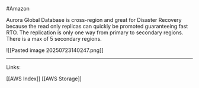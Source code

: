 #Amazon 

Aurora Global Database is cross-region and great for Disaster Recovery because the read only replicas can quickly be promoted guaranteeing fast RTO. The replication is only one way from primary to secondary regions. There is a max of 5 secondary regions. 

![[Pasted image 20250723140247.png]]

---
Links:

[[AWS Index]]
[[AWS Storage]]
